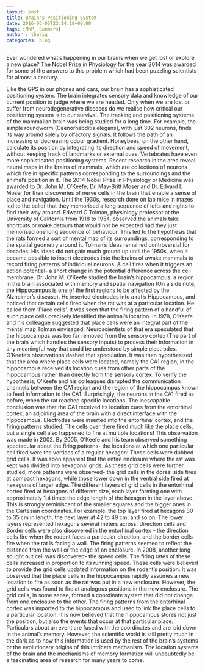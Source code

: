```yaml
---
layout: post
title: Brain's Positioning System
date: 2016-06-05T23:14:18+00:00
tags: [MnP, Summers]
author : thariq
categories: blog
---
```


Ever wondered what’s happening in our brains when we get lost or explore a new place? The Nobel Prize in Physiology for the year 2014 was awarded for some of the answers to this problem which had been puzzling scientists for almost a century.
  
Like the GPS in our phones and cars, our brain has a sophisticated positioning system. The brain integrates sensory data and knowledge of our current position to judge where we are headed. Only when we are lost or suffer from neurodegenerative diseases do we realise how critical our positioning system is to our survival.
The tracking and positioning systems of the mammalian brain was being studied for a long time. For example, the simple roundworm (Caenorhabditis elegans), with just 302 neurons, finds its way around solely by olfactory signals. It follows the path of an increasing or decreasing odour gradient. Honeybees, on the other hand, calculate its position by integrating its direction and speed of movement, without keeping track of landmarks or external cues. Vertebrates have even more sophisticated positioning systems.
Recent research in the area reveal neural maps in the brains of mammals, which are collections of neurons which fire in specific patterns corresponding to the surroundings and the animal’s position in it.
The 2014 Nobel Prize in Physiology or Medicine was awarded to Dr. John M. O’Keefe, Dr. May-Britt Moser and Dr. Edvard I. Moser for their discoveries of nerve cells in the brain that enable a sense of place and navigation.
Until the 1930s, research done on lab mice in mazes led to the belief that they memorised a long sequence of lefts and rights to find their way around. Edward C Tolman, physiology professor at the University of California from 1918 to 1954, observed the animals take shortcuts or make detours that would not be expected had they just memorised one long sequence of behaviour. This led to the hypothesis that the rats formed a sort of mental map of its surroundings, corresponding to the spatial geometry around it. Tolman’s ideas remained controversial for decades.
His ideas did not gain much ground up until the 1950s, when it became possible to insert electrodes into the brains of awake mammals to record firing patterns of individual neurons. A cell fires when it triggers an action potential- a short change in the potential difference across the cell membrane.
Dr. John M. O’Keefe studied the brain’s hippocampus, a region in the brain associated with memory and spatial navigation (On a side note, the Hippocampus is one of the first regions to be affected by the Alzheimer’s disease). He inserted electrodes into a rat’s Hippocampus, and noticed that certain cells fired when the rat was at a particular location. He called them ‘Place cells’. It was seen that the firing pattern of a handful of such place cells precisely identified the animal’s location. In 1978, O’Keefe and his colleague suggested that place cells were an integral part of the mental map Tolman envisaged.
Neuroscientists of that era speculated that the hippocampus was too far removed from the sensory cortex (The part of the brain which handles the sensory inputs) to process their information in any meaningful way that could be understood by simple electrodes. O’Keefe’s observations dashed that speculation. It was then hypothesised that the area where place cells were located, namely the CA1 region, in the hippocampus received its location cues from other parts of the hippocampus rather than directly from the sensory cortex.
To verify the hypothesis, O’Keefe and his colleagues disrupted the communication channels between the CA1 region and the region of the hippocampus known to feed information to the CA1. Surprisingly, the neurons in the CA1 fired as before, when the rat reached specific locations. The inescapable conclusion was that the CA1 received its location cues from the entorhinal cortex, an adjoining area of the brain with a direct interface with the hippocampus.
Electrodes were inserted into the entorhinal cortex, and the firing patterns studied. The cells over there fired much like the place cells, but a single cell also happened to fire at multiple locations! This observation was made in 2002.
By 2005, O’Keefe and his team observed something spectacular about the firing patterns- the locations at which one particular cell fired were the vertices of a regular hexagon! These cells were dubbed grid cells. It was soon apparent that the entire enclosure where the rat was kept was divided into hexagonal grids. As these grid cells were further studied, more patterns were observed- the grid cells in the dorsal side fires at compact hexagons, while those lower down in the ventral side fired at hexagons of larger edge. The different layers of grid cells in the entorhinal cortex fired at hexagons of different size, each layer forming one with approximately 1.4 times the edge length of the hexagon in the layer above. This is strongly reminiscent of the smaller squares and the bigger ones in the Cartesian coordinates.
For example, the top layer fired at hexagons 30 to 35 cm in length, the next layer at 42 to 49 cm, and so on. The lower layers represented hexagons several meters across.
Direction cells and Border cells were also discovered in the entorhinal cortex – the direction cells fire when the rodent faces a particular direction, and the border cells fire when the rat is facing a wall. The firing patterns seemed to reflect the distance from the wall or the edge of an enclosure. In 2008, another long sought out cell was discovered- the speed cells. The firing rates of these cells increased in proportion to its running speed. These cells were believed to provide the grid cells updated information on the rodent’s position.
It was observed that the place cells in the hippocampus rapidly assumes a new location to fire as soon as the rat was put in a new enclosure. However, the grid cells was found to fire at analogous positions in the new enclosure. The grid cells, in some sense, formed a coordinate system that did not change from one enclosure to the other. The firing patterns from the entorhinal cortex was imported to the hippocampus and used to link the place cells to a particular location.
It is now believed that the hippocampus stores not just the position, but also the events that occur at that particular place. Particulars about an event are fused with the coordinates and are laid down in the animal’s memory.
However, the scientific world is still pretty much in the dark as to how this information is used by the rest of the brain’s systems or the evolutionary origins of this intricate mechanism. The location systems of the brain and the mechanisms of memory formation will undoubtedly be a fascinating area of research for many years to come.


